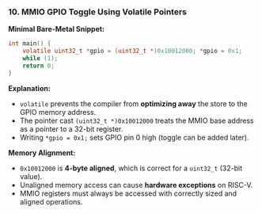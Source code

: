 

### 10. MMIO GPIO Toggle Using Volatile Pointers

**Minimal Bare-Metal Snippet:**

```c
int main() {
    volatile uint32_t *gpio = (uint32_t *)0x10012000; *gpio = 0x1;
    while (1);
    return 0;
}
```



**Explanation:**

* `volatile` prevents the compiler from **optimizing away** the store to the GPIO memory address.
* The pointer cast `(uint32_t *)0x10012000` treats the MMIO base address as a pointer to a 32-bit register.
* Writing `*gpio = 0x1;` sets GPIO pin 0 high (toggle can be added later).



**Memory Alignment:**

* `0x10012000` is **4-byte aligned**, which is correct for a `uint32_t` (32-bit value).
* Unaligned memory access can cause **hardware exceptions** on RISC-V.
* MMIO registers must always be accessed with correctly sized and aligned operations.


